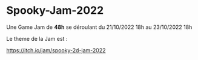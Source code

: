 # Spooky-Jam-2022
Une Game Jam de <strong>48h</strong> se déroulant du 21/10/2022 18h au 23/10/2022 18h

Le theme de la Jam est :

https://itch.io/jam/spooky-2d-jam-2022
